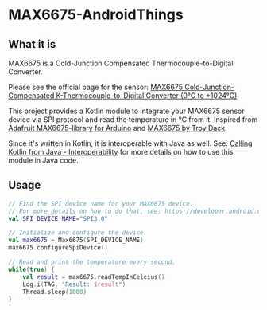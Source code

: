 **MAX6675-AndroidThings**
===================

What it is
-------------

MAX6675 is a Cold-Junction Compensated Thermocouple-to-Digital Converter.

Please see the official page for the sensor:  [MAX6675
Cold-Junction-Compensated K-Thermocouple-to-Digital Converter (0°C to +1024°C)](https://www.maximintegrated.com/en/products/sensors/MAX6675.html "")

This project provides a Kotlin module to integrate your MAX6675 sensor device via SPI protocol and read the temperature in °C from it. Inspired from [Adafruit MAX6675-library for Arduino](https://github.com/adafruit/MAX6675-library) and [MAX6675 by Troy Dack](https://github.com/tdack/MAX6675).

Since it's written in Kotlin, it is interoperable with Java as well. See: [Calling Kotlin from Java - Interoperability](https://kotlinlang.org/docs/reference/java-to-kotlin-interop.html) for more details on how to use this module in Java code.


Usage
-------------------

```kotlin
// Find the SPI device name for your MAX6675 device.
// For more details on how to do that, see: https://developer.android.com/things/sdk/pio/spi#manage-connection
val SPI_DEVICE_NAME="SPI3.0"

// Initialize and configure the device.
val max6675 = Max6675(SPI_DEVICE_NAME)
max6675.configureSpiDevice()

// Read and print the temperature every second.
while(true) {
    val result = max6675.readTempInCelcius()
    Log.i(TAG, "Result: $result")
    Thread.sleep(1000)
}
```
